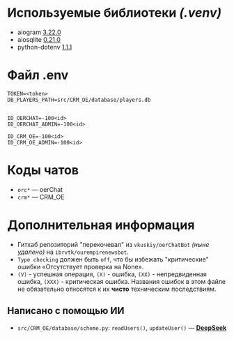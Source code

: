 # Используемые библиотеки _(.venv)_

* aiogram <u>3.22.0</u>
* aiosqlite <u>0.21.0</u>
* python-dotenv <u>1.1.1</u>

# Файл .env

```
TOKEN=<token>
DB_PLAYERS_PATH=src/CRM_OE/database/players.db


ID_OERCHAT=-100<id>
ID_OERCHAT_ADMIN=-100<id>

ID_CRM_OE=-100<id>
ID_CRM_OE_ADMIN=-100<id>
```

# Коды чатов

* `orc*` — oerChat
* `crm*` — CRM_OE

# Дополнительная информация

* Гитхаб репозиторий "перекочевал" из `vkuskiy/oerChatBot` _(ныне удалено)_ на `ibrvtk/ourempirenewsbot`.
* `Type checking` должен быть `off`, что бы избежать "критические" ошибки «Отсутствует проверка на None».
* `(V)` - успешная операция, `(X)` - ошибка, `(XX)` - непредвиденная ошибка, `(XXX)` - критическая ошибка. Названия ошибок в этом файле не обязательно относятся к их **чисто** техническим последствиям.

## Написано с помощью ИИ
* `src/CRM_OE/database/scheme.py`: `readUsers()`, `updateUser()` — [**DeepSeek**](https://www.deepseek.com)